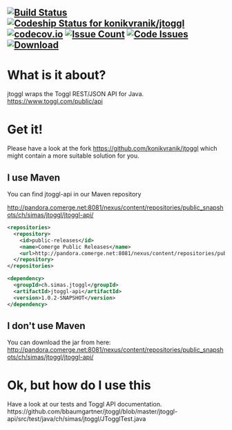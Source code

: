 [![Build Status](https://travis-ci.org/konikvranik/jtoggl.svg?branch=master)](https://travis-ci.org/konikvranik/jtoggl) [ ![Codeship Status for konikvranik/jtoggl](https://codeship.com/projects/0e0c0050-d308-0133-5da2-5e07c373472b/status?branch=master)](https://codeship.com/projects/141996) [![codecov.io](https://codecov.io/github/konikvranik/jtoggl/coverage.svg?branch=master)](https://codecov.io/github/konikvranik/jtoggl?branch=master) [![Issue Count](https://codeclimate.com/github/konikvranik/jtoggl/badges/issue_count.svg)](https://codeclimate.com/github/konikvranik/jtoggl) [![Code Issues](https://www.quantifiedcode.com/api/v1/project/4ec4d485b6884f76a74d5799c08d14dc/badge.svg)](https://www.quantifiedcode.com/app/project/4ec4d485b6884f76a74d5799c08d14dc) [![Download](https://api.bintray.com/packages/konikvranik/maven/jtoggl/images/download.svg)](https://bintray.com/konikvranik/maven/jtoggl/_latestVersion)
----
<h1>What is it about?</h1>

jtoggl wraps the Toggl REST/JSON API for Java. 
https://www.toggl.com/public/api

<h1>Get it!</h1>

Please have a look at the fork https://github.com/konikvranik/jtoggl which might contain a more suitable solution for you.

<h2>I use Maven</h2>
You can find jtoggl-api in our Maven repository

http://pandora.comerge.net:8081/nexus/content/repositories/public_snapshots/ch/simas/jtoggl/jtoggl-api/

```XML
<repositories>
  <repository>
    <id>public-releases</id>
    <name>Comerge Public Releases</name>
    <url>http://pandora.comerge.net:8081/nexus/content/repositories/public_snapshots/</url>
  </repository>
</repositories>

<dependency>
  <groupId>ch.simas.jtoggl</groupId>
  <artifactId>jtoggl-api</artifactId>
  <version>1.0.2-SNAPSHOT</version>
</dependency>
```

<h2>I don't use Maven</h2>

You can download the jar from here: http://pandora.comerge.net:8081/nexus/content/repositories/public_snapshots/ch/simas/jtoggl/jtoggl-api/

<h1>Ok, but how do I use this</h1>
Have a look at our tests and Toggl API documentation. https://github.com/bbaumgartner/jtoggl/blob/master/jtoggl-api/src/test/java/ch/simas/jtoggl/JTogglTest.java
